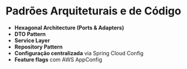 # Padrões Arquiteturais e de Código

- **Hexagonal Architecture (Ports & Adapters)**
- **DTO Pattern**
- **Service Layer**
- **Repository Pattern**
- **Configuração centralizada** via Spring Cloud Config
- **Feature flags** com AWS AppConfig